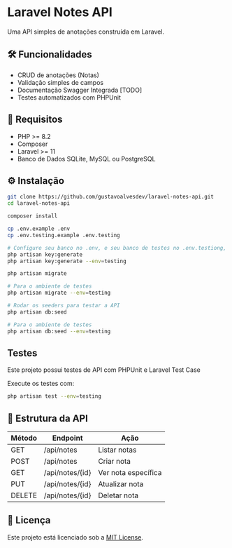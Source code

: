 # Laravel Notes API

Uma API simples de anotações construída em Laravel.

## 🛠 Funcionalidades

- CRUD de anotações (Notas)
- Validação simples de campos
- Documentação Swagger Integrada [TODO]
- Testes automatizados com PHPUnit

## 🚀 Requisitos
- PHP >= 8.2
- Composer
- Laravel >= 11
- Banco de Dados SQLite, MySQL ou PostgreSQL

## ⚙️ Instalação

```bash
git clone https://github.com/gustavoalvesdev/laravel-notes-api.git
cd laravel-notes-api

composer install

cp .env.example .env 
cp .env.testing.example .env.testing

# Configure seu banco no .env, e seu banco de testes no .env.testiong, então execute
php artisan key:generate
php artisan key:generate --env=testing

php artisan migrate

# Para o ambiente de testes
php artisan migrate --env=testing

# Rodar os seeders para testar a API
php artisan db:seed

# Para o ambiente de testes
php artisan db:seed --env=testing
```

## Testes

Este projeto possui testes de API com PHPUnit e Laravel Test Case

Execute os testes com:

```bash
php artisan test --env=testing
```

## 📂 Estrutura da API

| Método | Endpoint        | Ação               |
|--------|-----------------|--------------------|
| GET    | /api/notes      | Listar notas       |
| POST   | /api/notes      | Criar nota         |
| GET    | /api/notes/{id} | Ver nota específica|
| PUT    | /api/notes/{id} | Atualizar nota     |
| DELETE | /api/notes/{id} | Deletar nota       |

## 📄 Licença

Este projeto está licenciado sob a [MIT License](LICENSE).